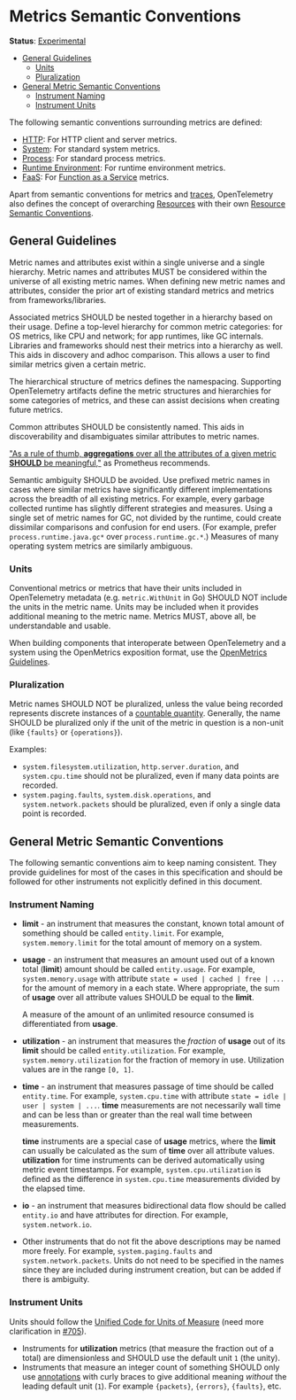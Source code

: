 # Metrics Semantic Conventions

**Status**: [Experimental](../../document-status.md)

<!-- Re-generate TOC with `markdown-toc --no-first-h1 -i` -->

<!-- toc -->

- [General Guidelines](#general-guidelines)
  * [Units](#units)
  * [Pluralization](#pluralization)
- [General Metric Semantic Conventions](#general-metric-semantic-conventions)
  * [Instrument Naming](#instrument-naming)
  * [Instrument Units](#instrument-units)

<!-- tocstop -->

The following semantic conventions surrounding metrics are defined:

* [HTTP](http-metrics.md): For HTTP client and server metrics.
* [System](system-metrics.md): For standard system metrics.
* [Process](process-metrics.md): For standard process metrics.
* [Runtime Environment](runtime-environment-metrics.md): For runtime environment metrics.
* [FaaS](faas-metrics.md): For [Function as a Service](https://en.wikipedia.org/wiki/Function_as_a_service) metrics.

Apart from semantic conventions for metrics and
[traces](../../trace/semantic_conventions/README.md), OpenTelemetry also
defines the concept of overarching [Resources](../../resource/sdk.md) with
their own [Resource Semantic
Conventions](../../resource/semantic_conventions/README.md).

## General Guidelines

Metric names and attributes exist within a single universe and a single
hierarchy. Metric names and attributes MUST be considered within the universe of
all existing metric names. When defining new metric names and attributes,
consider the prior art of existing standard metrics and metrics from
frameworks/libraries.

Associated metrics SHOULD be nested together in a hierarchy based on their
usage. Define a top-level hierarchy for common metric categories: for OS
metrics, like CPU and network; for app runtimes, like GC internals. Libraries
and frameworks should nest their metrics into a hierarchy as well. This aids
in discovery and adhoc comparison. This allows a user to find similar metrics
given a certain metric.

The hierarchical structure of metrics defines the namespacing. Supporting
OpenTelemetry artifacts define the metric structures and hierarchies for some
categories of metrics, and these can assist decisions when creating future
metrics.

Common attributes SHOULD be consistently named. This aids in discoverability and
disambiguates similar attributes to metric names.

["As a rule of thumb, **aggregations** over all the attributes of a given
metric **SHOULD** be
meaningful,"](https://prometheus.io/docs/practices/naming/#metric-names) as
Prometheus recommends.

Semantic ambiguity SHOULD be avoided. Use prefixed metric names in cases
where similar metrics have significantly different implementations across the
breadth of all existing metrics. For example, every garbage collected runtime
has slightly different strategies and measures. Using a single set of metric
names for GC, not divided by the runtime, could create dissimilar comparisons
and confusion for end users. (For example, prefer `process.runtime.java.gc*` over
`process.runtime.gc.*`.) Measures of many operating system metrics are similarly
ambiguous.

### Units

Conventional metrics or metrics that have their units included in
OpenTelemetry metadata (e.g. `metric.WithUnit` in Go) SHOULD NOT include the
units in the metric name. Units may be included when it provides additional
meaning to the metric name. Metrics MUST, above all, be understandable and
usable.

When building components that interoperate between OpenTelemetry and a system
using the OpenMetrics exposition format, use the
[OpenMetrics Guidelines](./openmetrics-guidelines.md).

### Pluralization

Metric names SHOULD NOT be pluralized, unless the value being recorded
represents discrete instances of a
[countable quantity](https://en.wikipedia.org/wiki/Count_noun).
Generally, the name SHOULD be pluralized only if the unit of the metric in
question is a non-unit (like `{faults}` or `{operations}`).

Examples:

* `system.filesystem.utilization`, `http.server.duration`, and `system.cpu.time`
should not be pluralized, even if many data points are recorded.
* `system.paging.faults`, `system.disk.operations`, and `system.network.packets`
should be pluralized, even if only a single data point is recorded.

## General Metric Semantic Conventions

The following semantic conventions aim to keep naming consistent. They
provide guidelines for most of the cases in this specification and should be
followed for other instruments not explicitly defined in this document.

### Instrument Naming

- **limit** - an instrument that measures the constant, known total amount of
something should be called `entity.limit`. For example, `system.memory.limit`
for the total amount of memory on a system.

- **usage** - an instrument that measures an amount used out of a known total
(**limit**) amount should be called `entity.usage`. For example,
`system.memory.usage` with attribute `state = used | cached | free | ...` for the
amount of memory in a each state. Where appropriate, the sum of **usage**
over all attribute values SHOULD be equal to the **limit**.

  A measure of the amount of an unlimited resource consumed is differentiated
  from **usage**.

- **utilization** - an instrument that measures the *fraction* of **usage**
out of its **limit** should be called `entity.utilization`. For example,
`system.memory.utilization` for the fraction of memory in use. Utilization
values are in the range `[0, 1]`.

- **time** - an instrument that measures passage of time should be called
`entity.time`. For example, `system.cpu.time` with attribute `state = idle | user
| system | ...`. **time** measurements are not necessarily wall time and can
be less than or greater than the real wall time between measurements.

  **time** instruments are a special case of **usage** metrics, where the
  **limit** can usually be calculated as the sum of **time** over all attribute
  values. **utilization** for time instruments can be derived automatically
  using metric event timestamps. For example, `system.cpu.utilization` is
  defined as the difference in `system.cpu.time` measurements divided by the
  elapsed time.

- **io** - an instrument that measures bidirectional data flow should be
called `entity.io` and have attributes for direction. For example,
`system.network.io`.

- Other instruments that do not fit the above descriptions may be named more
freely. For example, `system.paging.faults` and `system.network.packets`.
Units do not need to be specified in the names since they are included during
instrument creation, but can be added if there is ambiguity.

### Instrument Units

Units should follow the
[Unified Code for Units of Measure](http://unitsofmeasure.org/ucum.html) (need
more clarification in
[#705](https://github.com/open-telemetry/opentelemetry-specification/issues/705)).

- Instruments for **utilization** metrics (that measure the fraction out of a
total) are dimensionless and SHOULD use the default unit `1` (the unity).
- Instruments that measure an integer count of something SHOULD only use
[annotations](https://ucum.org/ucum.html#para-curly) with curly braces to
give additional meaning *without* the leading default unit (`1`). For example
`{packets}`, `{errors}`, `{faults}`, etc.

